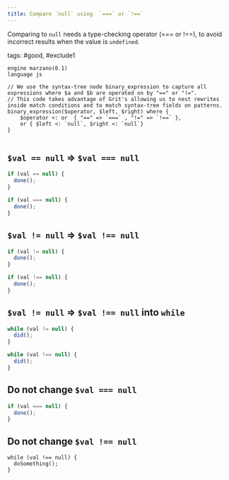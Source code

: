 ```yaml
---
title: Compare `null` using  `===` or `!==`
---
```


Comparing to `null` needs a type-checking operator (=== or !==), to avoid incorrect results when the value is `undefined`.

tags: #good, #exclude1

```grit
engine marzano(0.1)
language js

// We use the syntax-tree node binary_expression to capture all expressions where $a and $b are operated on by "==" or "!=".
// This code takes advantage of Grit's allowing us to nest rewrites inside match conditions and to match syntax-tree fields on patterns.
binary_expression($operator, $left, $right) where {
    $operator <: or  { "==" => `===` , "!=" => `!==` },
    or { $left <: `null`, $right <: `null`}
}

```

```

```

## `$val == null` => `$val === null`

```javascript
if (val == null) {
  done();
}
```

```typescript
if (val === null) {
  done();
}
```

## `$val != null` => `$val !== null`

```javascript
if (val != null) {
  done();
}
```

```typescript
if (val !== null) {
  done();
}
```

## `$val != null` => `$val !== null` into `while`

```javascript
while (val != null) {
  did();
}
```

```typescript
while (val !== null) {
  did();
}
```

## Do not change `$val === null`

```javascript
if (val === null) {
  done();
}
```

## Do not change `$val !== null`

```
while (val !== null) {
  doSomething();
}
```
